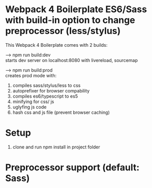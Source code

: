 # Webpack 4 Boilerplate ES6/Sass with build-in option to change preprocessor (less/stylus)
This Webpack 4 Boilerplate comes with 2 builds:

--> npm run build:dev <br>
  starts dev server on localhost:8080 with livereload, sourcemap

--> npm run build:prod <br>
  creates prod mode with:

  1. compiles sass/stylus/less to css <br>
  2. autoprefixer for browser compability <br>
  3. compiles es6/typescript to es5 <br>
  4. minifying for css/ js <br>
  5. uglyfing js code <br>
  6. hash css and js file (prevent browser caching) <br>

# Setup
1. clone and run npm install in project folder

# Preprocessor support (default: Sass)





